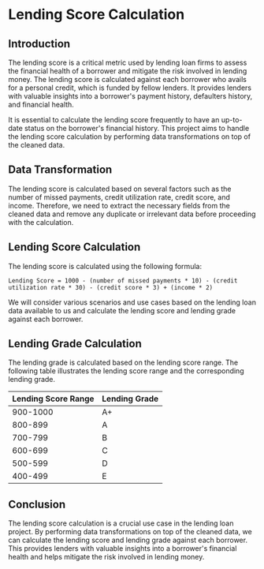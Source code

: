 # Lending Score Calculation

## Introduction

The lending score is a critical metric used by lending loan firms to assess the financial health of a borrower and mitigate the risk involved in lending money. The lending score is calculated against each borrower who avails for a personal credit, which is funded by fellow lenders. It provides lenders with valuable insights into a borrower's payment history, defaulters history, and financial health. 

It is essential to calculate the lending score frequently to have an up-to-date status on the borrower's financial history. This project aims to handle the lending score calculation by performing data transformations on top of the cleaned data.

## Data Transformation

The lending score is calculated based on several factors such as the number of missed payments, credit utilization rate, credit score, and income. Therefore, we need to extract the necessary fields from the cleaned data and remove any duplicate or irrelevant data before proceeding with the calculation.

## Lending Score Calculation

The lending score is calculated using the following formula:

`Lending Score = 1000 - (number of missed payments * 10) - (credit utilization rate * 30) - (credit score * 3) + (income * 2)`

We will consider various scenarios and use cases based on the lending loan data available to us and calculate the lending score and lending grade against each borrower.

## Lending Grade Calculation

The lending grade is calculated based on the lending score range. The following table illustrates the lending score range and the corresponding lending grade.

| Lending Score Range | Lending Grade |
| ------------------- | -------------|
| 900-1000            | A+           |
| 800-899             | A            |
| 700-799             | B            |
| 600-699             | C            |
| 500-599             | D            |
| 400-499             | E            |

## Conclusion

The lending score calculation is a crucial use case in the lending loan project. By performing data transformations on top of the cleaned data, we can calculate the lending score and lending grade against each borrower. This provides lenders with valuable insights into a borrower's financial health and helps mitigate the risk involved in lending money.
